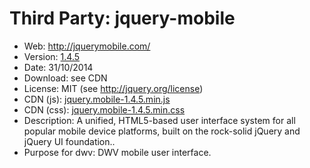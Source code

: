 Third Party: jquery-mobile
==========================

* Web: http://jquerymobile.com/
* Version: [1.4.5](http://blog.jquerymobile.com/2014/10/31/jquery-mobile-1-4-5-released/)
* Date: 31/10/2014
* Download: see CDN
* License: MIT (see http://jquery.org/license)
* CDN (js): [jquery.mobile-1.4.5.min.js](http://code.jquery.com/mobile/1.4.5/jquery.mobile-1.4.5.min.js)
* CDN (css): [jquery.mobile-1.4.5.min.css](http://code.jquery.com/mobile/1.4.5/jquery.mobile-1.4.5.min.css)
* Description: A unified, HTML5-based user interface system for all popular mobile 
  device platforms, built on the rock-solid jQuery and jQuery UI foundation..
* Purpose for dwv: DWV mobile user interface.
